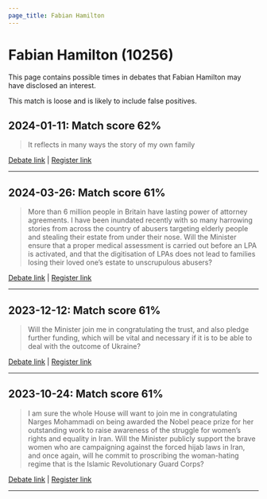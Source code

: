 ```yaml
---
page_title: Fabian Hamilton
---
```


# Fabian Hamilton  (10256)

This page contains possible times in debates that Fabian Hamilton may have disclosed an interest.

This match is loose and is likely to include false positives. 



## 2024-01-11: Match score 62%

>It reflects in many ways the story of my own family

[Debate link](https://www.theyworkforyou.com/debates/?id=2024-01-11b.529.1) | [Register link](https://www.theyworkforyou.com/mp/10256/register)


---



## 2024-03-26: Match score 61%

>More than 6 million people in Britain have lasting power of attorney agreements. I have been inundated recently with so many harrowing stories from across the country of abusers targeting elderly people and stealing their estate from under their nose. Will the Minister ensure that a proper medical assessment is carried out before an LPA is activated, and that the digitisation of LPAs does not lead to families losing their loved one’s estate to unscrupulous abusers?

[Debate link](https://www.theyworkforyou.com/debates/?id=2024-03-26b.1376.4) | [Register link](https://www.theyworkforyou.com/mp/10256/register)


---



## 2023-12-12: Match score 61%

>Will the Minister join me in congratulating the trust, and also pledge further funding, which will be vital and necessary if it is to be able to deal with the outcome of Ukraine?

[Debate link](https://www.theyworkforyou.com/debates/?id=2023-12-12b.742.8) | [Register link](https://www.theyworkforyou.com/mp/10256/register)


---



## 2023-10-24: Match score 61%

>I am sure the whole House will want to join me in congratulating Narges Mohammadi on being awarded the Nobel peace prize for her outstanding work to raise awareness of the struggle for women’s rights and equality in Iran. Will the Minister publicly support the brave women who are campaigning against the forced hijab laws in Iran, and once again, will he commit to proscribing the woman-hating regime that is the Islamic Revolutionary Guard Corps?

[Debate link](https://www.theyworkforyou.com/debates/?id=2023-10-24b.728.4) | [Register link](https://www.theyworkforyou.com/mp/10256/register)


---

